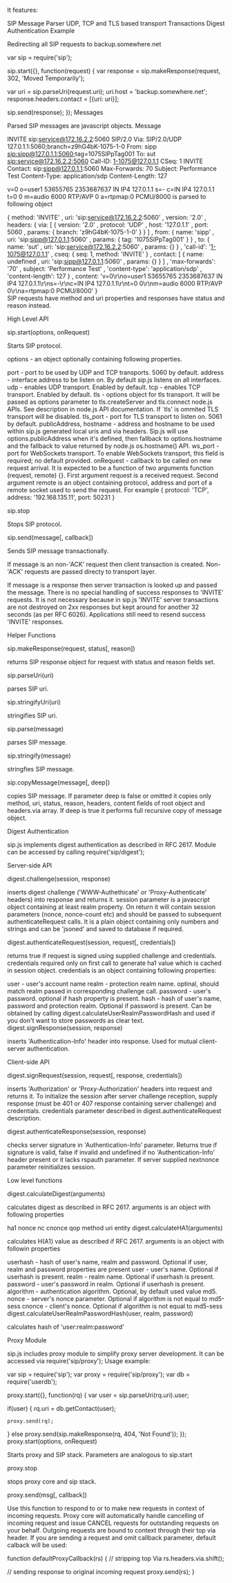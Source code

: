 It features:

SIP Message Parser
UDP, TCP and TLS based transport
Transactions
Digest Authentication
Example 

Redirecting all SIP requests to backup.somewhere.net

var sip = require('sip');

sip.start({}, function(request) {
  var response = sip.makeResponse(request, 302, 'Moved Temporarily');

  var uri = sip.parseUri(request.uri);
  uri.host = 'backup.somewhere.net'; 
  response.headers.contact = [{uri: uri}];

  sip.send(response);
});
Messages

Parsed SIP messages are javascript objects. Message

INVITE sip:service@172.16.2.2:5060 SIP/2.0
Via: SIP/2.0/UDP 127.0.1.1:5060;branch=z9hG4bK-1075-1-0
From: sipp <sip:sipp@127.0.1.1:5060>;tag=1075SIPpTag001
To: sut <sip:service@172.16.2.2:5060>
Call-ID: 1-1075@127.0.1.1
CSeq: 1 INVITE
Contact: sip:sipp@127.0.1.1:5060
Max-Forwards: 70
Subject: Performance Test
Content-Type: application/sdp
Content-Length:   127

v=0
o=user1 53655765 2353687637 IN IP4 127.0.1.1
s=-
c=IN IP4 127.0.1.1
t=0 0
m=audio 6000 RTP/AVP 0
a=rtpmap:0 PCMU/8000
is parsed to following object

{ method: 'INVITE'
, uri: 'sip:service@172.16.2.2:5060'
, version: '2.0'
, headers: 
   { via: 
      [ { version: '2.0'
        , protocol: 'UDP'
        , host: '127.0.1.1'
        , port: 5060
        , params: { branch: 'z9hG4bK-1075-1-0' }
        }
      ]
   , from: 
      { name: 'sipp'
      , uri: 'sip:sipp@127.0.1.1:5060'
      , params: { tag: '1075SIPpTag001' }
      }
   , to: 
      { name: 'sut'
      , uri: 'sip:service@172.16.2.2:5060'
      , params: {}
      }
   , 'call-id': '1-1075@127.0.1.1'
   , cseq: { seq: 1, method: 'INVITE' }
   , contact: 
      [ { name: undefined
        , uri: 'sip:sipp@127.0.1.1:5060'
        , params: {}
        }
      ]
   , 'max-forwards': '70'
   , subject: 'Performance Test'
   , 'content-type': 'application/sdp'
   , 'content-length': 127
   }
, content: 'v=0\r\no=user1 53655765 2353687637 IN IP4 127.0.1.1\r\ns=-\r\nc=IN IP4 127.0.1.1\r\nt=0 0\r\nm=audio 6000 RTP/AVP 0\r\na=rtpmap:0 PCMU/8000'
}    
SIP requests have method and uri properties and responses have status and reason instead.

High Level API

sip.start(options, onRequest)

Starts SIP protocol.

options - an object optionally containing following properties.

port - port to be used by UDP and TCP transports. 5060 by default.
address - interface address to be listen on. By default sip.js listens on all interfaces.
udp - enables UDP transport. Enabled by default.
tcp - enables TCP transport. Enabled by default.
tls - options object for tls transport. It will be passed as options parameter to tls.createServer and tls.connect node.js APIs. See description in node.js API documentation. If `tls' is ommited TLS transport will be disabled.
tls_port - port for TLS transport to listen on. 5061 by default.
publicAddress, hostname - address and hostname to be used within sip.js generated local uris and via headers. Sip.js will use options.publicAddress when it's defined, then fallback to options.hostname and the fallback to value returned by node.js os.hostname() API.
ws_port - port for WebSockets transport. To enable WebSockets transport, this field is required; no default provided.
onRequest - callback to be called on new request arrival. It is expected to be a function of two arguments function (request, remote) {}. First argument request is a received request. Second argument remote is an object containing protocol, address and port of a remote socket used to send the request. For example { protocol: 'TCP', address: '192.168.135.11', port: 50231 }

sip.stop

Stops SIP protocol.

sip.send(message[, callback])

Sends SIP message transactionally.

If message is an non-'ACK' request then client transaction is created. Non-'ACK' requests are passed directy to transport layer.

If message is a response then server transaction is looked up and passed the message. There is no special handling of success responses to 'INVITE' requests. It is not necessary because in sip.js 'INVITE' server transactions are not destroyed on 2xx responses but kept around for another 32 seconds (as per RFC 6026). Applications still need to resend success 'INVITE' responses.

Helper Functions

sip.makeResponse(request, status[, reason])

returns SIP response object for request with status and reason fields set.

sip.parseUri(uri)

parses SIP uri.

sip.stringifyUri(uri)

stringifies SIP uri.

sip.parse(message)

parses SIP message.

sip.stringify(message)

stringfies SIP message.

sip.copyMessage(message[, deep])

copies SIP message. If parameter deep is false or omitted it copies only method, uri, status, reason, headers, content fields of root object and headers.via array. If deep is true it performs full recursive copy of message object.

Digest Authentication

sip.js implements digest authentication as described in RFC 2617. Module can be accessed by calling require('sip/digest');

Server-side API

digest.challenge(session, response)

inserts digest challenge ('WWW-Authethicate' or 'Proxy-Authenticate' headers) into response and returns it. session parameter is a javascript object containing at least realm property. On return it will contain session parameters (nonce, nonce-count etc) and should be passed to subsequent authenticateRequest calls. It is a plain object containing only numbers and strings and can be 'jsoned' and saved to database if required.

digest.authenticateRequest(session, request[, credentials])

returns true if request is signed using supplied challenge and credentials. credentials required only on first call to generate ha1 value which is cached in session object. credentials is an object containing following properties:

user - user's account name
realm - protection realm name. optinal, should match realm passed in corresponding challenge call.
password - user's password. optional if hash property is present.
hash - hash of user's name, password and protection realm. Optional if password is present. Can be obtained by calling digest.calculateUserRealmPasswordHash and used if you don't want to store passwords as clear text.
digest.signResponse(session, response)

inserts 'Authentication-Info' header into response. Used for mutual client-server authentication.

Client-side API

digest.signRequest(session, request[, response, credentials])

inserts 'Authorization' or 'Proxy-Authorization' headers into request and returns it. To initialize the session after server challenge reception, supply response (must be 401 or 407 response containing server challenge) and credentials. credentials parameter described in digest.authenticateRequest description.

digest.authenticateResponse(session, response)

checks server signature in 'Authentication-Info' parameter. Returns true if signature is valid, false if invalid and undefined if no 'Authentication-Info' header present or it lacks rspauth parameter. If server supplied nextnonce parameter reinitializes session.

Low level functions

digest.calculateDigest(arguments)

calculates digest as described in RFC 2617. arguments is an object with following properties

ha1
nonce
nc
cnonce
qop
method
uri
entity
digest.calculateHA1(arguments)

calculates H(A1) value as described if RFC 2617. arguments is an object with followin properties

userhash - hash of user's name, realm and password. Optional if user, realm and password properties are present
user - user's name. Optional if userhash is present.
realm - realm name. Optional if userhash is present.
password - user's password in realm. Optional if userhash is present.
algorithm - authentication algorithm. Optional, by default used value md5.
nonce - server's nonce parameter. Optional if algorithm is not equal to md5-sess
cnonce - client's nonce. Optional if algorithm is not equal to md5-sess
digest.calculateUserRealmPasswordHash(user, realm, password)

calculates hash of 'user:realm:password'

Proxy Module

sip.js includes proxy module to simplify proxy server development. It can be accessed via require('sip/proxy'); Usage example:

var sip = require('sip');
var proxy = require('sip/proxy');
var db = require('userdb');

proxy.start({}, function(rq) {
  var user = sip.parseUri(rq.uri).user;

  if(user) {
    rq.uri = db.getContact(user);

    proxy.send(rq);
  }
  else
    proxy.send(sip.makeResponse(rq, 404, 'Not Found')); 
});
proxy.start(options, onRequest)

Starts proxy and SIP stack. Parameters are analogous to sip.start

proxy.stop

stops proxy core and sip stack.

proxy.send(msg[, callback])

Use this function to respond to or to make new requests in context of incoming requests. Proxy core will automatically handle cancelling of incoming request and issue CANCEL requests for outstanding requests on your behalf. Outgoing requests are bound to context through their top via header. If you are sending a request and omit callback parameter, default calback will be used:

function defaultProxyCallback(rs) {
  // stripping top Via
  rs.headers.via.shift();

  // sending response to original incoming request
  proxy.send(rs);
} 
